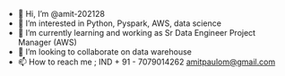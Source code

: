 - 👋 Hi, I’m @amit-202128
- 👀 I’m interested in Python, Pyspark, AWS, data science 
- 🌱 I’m currently learning and working as Sr Data Engineer Project Manager (AWS)
- 💞️ I’m looking to collaborate on data warehouse 
- 📫 How to reach me ; IND + 91 - 7079014262 
amitpaulom@gmail.com


<!---
amit-202128/amit-202128 is a ✨ special ✨ repository because its `README.md` (this file) appears on your GitHub profile.
You can click the Preview link to take a look at your changes.
--->

